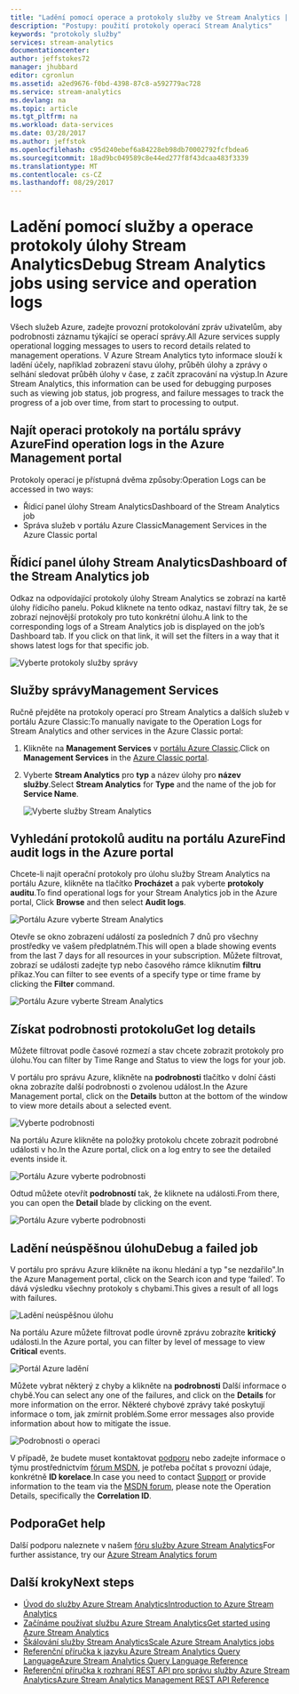 ```yaml
---
title: "Ladění pomocí operace a protokoly služby ve Stream Analytics | Microsoft Docs"
description: "Postupy: použití protokoly operací Stream Analytics"
keywords: "protokoly služby"
services: stream-analytics
documentationcenter: 
author: jeffstokes72
manager: jhubbard
editor: cgronlun
ms.assetid: a2ed9676-f0bd-4398-87c8-a592779ac728
ms.service: stream-analytics
ms.devlang: na
ms.topic: article
ms.tgt_pltfrm: na
ms.workload: data-services
ms.date: 03/28/2017
ms.author: jeffstok
ms.openlocfilehash: c95d240ebef6a84228eb98db70002792fcfbdea6
ms.sourcegitcommit: 18ad9bc049589c8e44ed277f8f43dcaa483f3339
ms.translationtype: MT
ms.contentlocale: cs-CZ
ms.lasthandoff: 08/29/2017
---
```

# <a name="debug-stream-analytics-jobs-using-service-and-operation-logs"></a><span data-ttu-id="0bf61-104">Ladění pomocí služby a operace protokoly úlohy Stream Analytics</span><span class="sxs-lookup"><span data-stu-id="0bf61-104">Debug Stream Analytics jobs using service and operation logs</span></span>
<span data-ttu-id="0bf61-105">Všech služeb Azure, zadejte provozní protokolování zpráv uživatelům, aby podrobnosti záznamu týkající se operací správy.</span><span class="sxs-lookup"><span data-stu-id="0bf61-105">All Azure services supply operational logging messages to users to record details related to management operations.</span></span> <span data-ttu-id="0bf61-106">V Azure Stream Analytics tyto informace slouží k ladění účely, například zobrazení stavu úlohy, průběh úlohy a zprávy o selhání sledovat průběh úlohy v čase, z začít zpracování na výstup.</span><span class="sxs-lookup"><span data-stu-id="0bf61-106">In Azure Stream Analytics, this information can be used for debugging purposes such as viewing job status, job progress, and failure messages to track the progress of a job over time, from start to processing to output.</span></span>

## <a name="find-operation-logs-in-the-azure-management-portal"></a><span data-ttu-id="0bf61-107">Najít operaci protokoly na portálu správy Azure</span><span class="sxs-lookup"><span data-stu-id="0bf61-107">Find operation logs in the Azure Management portal</span></span>
<span data-ttu-id="0bf61-108">Protokoly operací je přístupná dvěma způsoby:</span><span class="sxs-lookup"><span data-stu-id="0bf61-108">Operation Logs can be accessed in two ways:</span></span>  

* <span data-ttu-id="0bf61-109">Řídicí panel úlohy Stream Analytics</span><span class="sxs-lookup"><span data-stu-id="0bf61-109">Dashboard of the Stream Analytics job</span></span>  
* <span data-ttu-id="0bf61-110">Správa služeb v portálu Azure Classic</span><span class="sxs-lookup"><span data-stu-id="0bf61-110">Management Services in the Azure Classic portal</span></span>  

## <a name="dashboard-of-the-stream-analytics-job"></a><span data-ttu-id="0bf61-111">Řídicí panel úlohy Stream Analytics</span><span class="sxs-lookup"><span data-stu-id="0bf61-111">Dashboard of the Stream Analytics job</span></span>
<span data-ttu-id="0bf61-112">Odkaz na odpovídající protokoly úlohy Stream Analytics se zobrazí na kartě úlohy řídicího panelu. Pokud kliknete na tento odkaz, nastaví filtry tak, že se zobrazí nejnovější protokoly pro tuto konkrétní úlohu.</span><span class="sxs-lookup"><span data-stu-id="0bf61-112">A link to the corresponding logs of a Stream Analytics job is displayed on the job’s Dashboard tab. If you click on that link, it will set the filters in a way that it shows latest logs for that specific job.</span></span>

  ![Vyberte protokoly služby správy](./media/stream-analytics-operation-logs/01-stream-analytics-operation-logs.png)  

## <a name="management-services"></a><span data-ttu-id="0bf61-114">Služby správy</span><span class="sxs-lookup"><span data-stu-id="0bf61-114">Management Services</span></span>
<span data-ttu-id="0bf61-115">Ručně přejděte na protokoly operací pro Stream Analytics a dalších služeb v portálu Azure Classic:</span><span class="sxs-lookup"><span data-stu-id="0bf61-115">To manually navigate to the Operation Logs for Stream Analytics and other services in the Azure Classic portal:</span></span>

1. <span data-ttu-id="0bf61-116">Klikněte na **Management Services** v [portálu Azure Classic](https://manage.windowsazure.com).</span><span class="sxs-lookup"><span data-stu-id="0bf61-116">Click on **Management Services** in the [Azure Classic portal](https://manage.windowsazure.com).</span></span>
2. <span data-ttu-id="0bf61-117">Vyberte **Stream Analytics** pro **typ** a název úlohy pro **název služby**.</span><span class="sxs-lookup"><span data-stu-id="0bf61-117">Select **Stream Analytics** for **Type** and the name of the job for **Service Name**.</span></span>  
   
   ![Vyberte služby Stream Analytics](./media/stream-analytics-operation-logs/02-stream-analytics-operation-logs.png)  

## <a name="find-audit-logs-in-the-azure-portal"></a><span data-ttu-id="0bf61-119">Vyhledání protokolů auditu na portálu Azure</span><span class="sxs-lookup"><span data-stu-id="0bf61-119">Find audit logs in the Azure portal</span></span>
<span data-ttu-id="0bf61-120">Chcete-li najít operační protokoly pro úlohu služby Stream Analytics na portálu Azure, klikněte na tlačítko **Procházet** a pak vyberte **protokoly auditu**.</span><span class="sxs-lookup"><span data-stu-id="0bf61-120">To find operational logs for your Stream Analytics job in the Azure portal, Click **Browse** and then select **Audit logs**.</span></span>

  ![Portálu Azure vyberte Stream Analytics](./media/stream-analytics-operation-logs/06-stream-analytics-operation-logs.png)  

<span data-ttu-id="0bf61-122">Otevře se okno zobrazení událostí za posledních 7 dnů pro všechny prostředky ve vašem předplatném.</span><span class="sxs-lookup"><span data-stu-id="0bf61-122">This will open a blade showing events from the last 7 days for all resources in your subscription.</span></span>  <span data-ttu-id="0bf61-123">Můžete filtrovat, zobrazí se události zadejte typ nebo časového rámce kliknutím **filtru** příkaz.</span><span class="sxs-lookup"><span data-stu-id="0bf61-123">You can filter to see events of a specify type or time frame by clicking the **Filter** command.</span></span>

  ![Portálu Azure vyberte Stream Analytics](./media/stream-analytics-operation-logs/07-stream-analytics-operation-logs.png)  

## <a name="get-log-details"></a><span data-ttu-id="0bf61-125">Získat podrobnosti protokolu</span><span class="sxs-lookup"><span data-stu-id="0bf61-125">Get log details</span></span>
<span data-ttu-id="0bf61-126">Můžete filtrovat podle časové rozmezí a stav chcete zobrazit protokoly pro úlohu.</span><span class="sxs-lookup"><span data-stu-id="0bf61-126">You can filter by Time Range and Status to view the logs for your job.</span></span>

<span data-ttu-id="0bf61-127">V portálu pro správu Azure, klikněte na **podrobnosti** tlačítko v dolní části okna zobrazíte další podrobnosti o zvolenou událost.</span><span class="sxs-lookup"><span data-stu-id="0bf61-127">In the Azure Management portal, click on the **Details** button at the bottom of the window to view more details about a selected event.</span></span> 

  ![Vyberte podrobnosti](./media/stream-analytics-operation-logs/03-stream-analytics-operation-logs.png)  

<span data-ttu-id="0bf61-129">Na portálu Azure klikněte na položky protokolu chcete zobrazit podrobné události v ho.</span><span class="sxs-lookup"><span data-stu-id="0bf61-129">In the Azure portal, click on a log entry to see the detailed events inside it.</span></span>

  ![Portálu Azure vyberte podrobnosti](./media/stream-analytics-operation-logs/08-stream-analytics-operation-logs.png)  

<span data-ttu-id="0bf61-131">Odtud můžete otevřít **podrobností** tak, že kliknete na události.</span><span class="sxs-lookup"><span data-stu-id="0bf61-131">From there, you can open the **Detail** blade by clicking on the event.</span></span>

  ![Portálu Azure vyberte podrobnosti](./media/stream-analytics-operation-logs/09-stream-analytics-operation-logs.png)  

## <a name="debug-a-failed-job"></a><span data-ttu-id="0bf61-133">Ladění neúspěšnou úlohu</span><span class="sxs-lookup"><span data-stu-id="0bf61-133">Debug a failed job</span></span>
<span data-ttu-id="0bf61-134">V portálu pro správu Azure klikněte na ikonu hledání a typ "se nezdařilo".</span><span class="sxs-lookup"><span data-stu-id="0bf61-134">In the Azure Management portal, click on the Search icon and type ‘failed’.</span></span> <span data-ttu-id="0bf61-135">To dává výsledku všechny protokoly s chybami.</span><span class="sxs-lookup"><span data-stu-id="0bf61-135">This gives a result of all logs with failures.</span></span> 

  ![Ladění neúspěšnou úlohu](./media/stream-analytics-operation-logs/04-stream-analytics-operation-logs.png)  

<span data-ttu-id="0bf61-137">Na portálu Azure můžete filtrovat podle úrovně zprávu zobrazíte **kritický** události.</span><span class="sxs-lookup"><span data-stu-id="0bf61-137">In the Azure portal, you can filter by level of message to view **Critical** events.</span></span>

  ![Portál Azure ladění](./media/stream-analytics-operation-logs/10-stream-analytics-operation-logs.png)  

<span data-ttu-id="0bf61-139">Můžete vybrat některý z chyby a klikněte na **podrobnosti** Další informace o chybě.</span><span class="sxs-lookup"><span data-stu-id="0bf61-139">You can select any one of the failures, and click on the **Details** for more information on the error.</span></span>  <span data-ttu-id="0bf61-140">Některé chybové zprávy také poskytují informace o tom, jak zmírnit problém.</span><span class="sxs-lookup"><span data-stu-id="0bf61-140">Some error messages also provide information about how to mitigate the issue.</span></span> 

  ![Podrobnosti o operaci](./media/stream-analytics-operation-logs/05-stream-analytics-operation-logs.png)  

<span data-ttu-id="0bf61-142">V případě, že budete muset kontaktovat [podporu](https://azure.microsoft.com/support/options/) nebo zadejte informace o týmu prostřednictvím [fórum MSDN](https://social.msdn.microsoft.com/Forums/en-US/home?forum=AzureStreamAnalytics), je potřeba počítat s provozní údaje, konkrétně **ID korelace**.</span><span class="sxs-lookup"><span data-stu-id="0bf61-142">In case you need to contact [Support](https://azure.microsoft.com/support/options/) or provide information to the team via the [MSDN forum](https://social.msdn.microsoft.com/Forums/en-US/home?forum=AzureStreamAnalytics), please note the Operation Details, specifically the **Correlation ID**.</span></span> 

## <a name="get-help"></a><span data-ttu-id="0bf61-143">Podpora</span><span class="sxs-lookup"><span data-stu-id="0bf61-143">Get help</span></span>
<span data-ttu-id="0bf61-144">Další podporu naleznete v našem [fóru služby Azure Stream Analytics](https://social.msdn.microsoft.com/Forums/en-US/home?forum=AzureStreamAnalytics)</span><span class="sxs-lookup"><span data-stu-id="0bf61-144">For further assistance, try our [Azure Stream Analytics forum](https://social.msdn.microsoft.com/Forums/en-US/home?forum=AzureStreamAnalytics)</span></span>

## <a name="next-steps"></a><span data-ttu-id="0bf61-145">Další kroky</span><span class="sxs-lookup"><span data-stu-id="0bf61-145">Next steps</span></span>
* [<span data-ttu-id="0bf61-146">Úvod do služby Azure Stream Analytics</span><span class="sxs-lookup"><span data-stu-id="0bf61-146">Introduction to Azure Stream Analytics</span></span>](stream-analytics-introduction.md)
* [<span data-ttu-id="0bf61-147">Začínáme používat službu Azure Stream Analytics</span><span class="sxs-lookup"><span data-stu-id="0bf61-147">Get started using Azure Stream Analytics</span></span>](stream-analytics-real-time-fraud-detection.md)
* [<span data-ttu-id="0bf61-148">Škálování služby Stream Analytics</span><span class="sxs-lookup"><span data-stu-id="0bf61-148">Scale Azure Stream Analytics jobs</span></span>](stream-analytics-scale-jobs.md)
* [<span data-ttu-id="0bf61-149">Referenční příručka k jazyku Azure Stream Analytics Query Language</span><span class="sxs-lookup"><span data-stu-id="0bf61-149">Azure Stream Analytics Query Language Reference</span></span>](https://msdn.microsoft.com/library/azure/dn834998.aspx)
* [<span data-ttu-id="0bf61-150">Referenční příručka k rozhraní REST API pro správu služby Azure Stream Analytics</span><span class="sxs-lookup"><span data-stu-id="0bf61-150">Azure Stream Analytics Management REST API Reference</span></span>](https://msdn.microsoft.com/library/azure/dn835031.aspx)

